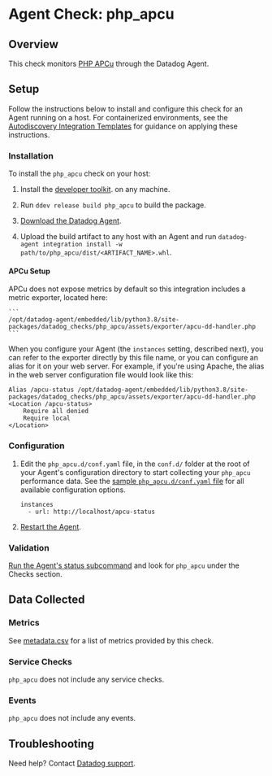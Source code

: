 # Agent Check: php_apcu

## Overview

This check monitors [PHP APCu][1] through the Datadog Agent.

## Setup

Follow the instructions below to install and configure this check for an Agent running on a host. For containerized environments, see the [Autodiscovery Integration Templates][2] for guidance on applying these instructions.

### Installation

To install the `php_apcu` check on your host:


1. Install the [developer toolkit][3].
 on any machine.

2. Run `ddev release build php_apcu` to build the package.

3. [Download the Datadog Agent][4].

4. Upload the build artifact to any host with an Agent and
 run `datadog-agent integration install -w
 path/to/php_apcu/dist/<ARTIFACT_NAME>.whl`.

#### APCu Setup


APCu does not expose metrics by default so this integration includes a metric exporter, located here:

    ```
    /opt/datadog-agent/embedded/lib/python3.8/site-packages/datadog_checks/php_apcu/assets/exporter/apcu-dd-handler.php
    ```

When you configure your Agent (the `instances` setting, described next), you can refer to the exporter directly by this file name, or you can configure an alias for it on your web server. For example, if you're using Apache, the alias in the web server configuration file would look like this:

```
Alias /apcu-status /opt/datadog-agent/embedded/lib/python3.8/site-packages/datadog_checks/php_apcu/assets/exporter/apcu-dd-handler.php
<Location /apcu-status>
    Require all denied
    Require local
</Location>
```

### Configuration

1. Edit the `php_apcu.d/conf.yaml` file, in the `conf.d/` folder at the root of your Agent's configuration directory to start collecting your `php_apcu` performance data. See the [sample `php_apcu.d/conf.yaml` file][5] for all available configuration options.
    ```
    instances
      - url: http://localhost/apcu-status
    ```
2. [Restart the Agent][6].

### Validation

[Run the Agent's status subcommand][7] and look for `php_apcu` under the Checks section.

## Data Collected

### Metrics

See [metadata.csv][8] for a list of metrics provided by this check.

### Service Checks

`php_apcu` does not include any service checks.

### Events

`php_apcu` does not include any events.

## Troubleshooting

Need help? Contact [Datadog support][9].

[1]: https://www.php.net/manual/en/book.apcu.php
[2]: https://docs.datadoghq.com/agent/kubernetes/integrations/
[3]: https://docs.datadoghq.com/developers/integrations/new_check_howto/#developer-toolkit
[4]: https://app.datadoghq.com/account/settings#agent
[5]: https://github.com/DataDog/integrations-extras/blob/master/php_apcu/datadog_checks/php_apcu/data/conf.yaml.example
[6]: https://docs.datadoghq.com/agent/guide/agent-commands/#start-stop-and-restart-the-agent
[7]: https://docs.datadoghq.com/agent/guide/agent-commands/#agent-status-and-information
[8]: https://github.com/DataDog/integrations-extras/blob/master/php_apcu/metadata.csv
[9]: https://docs.datadoghq.com/help/
